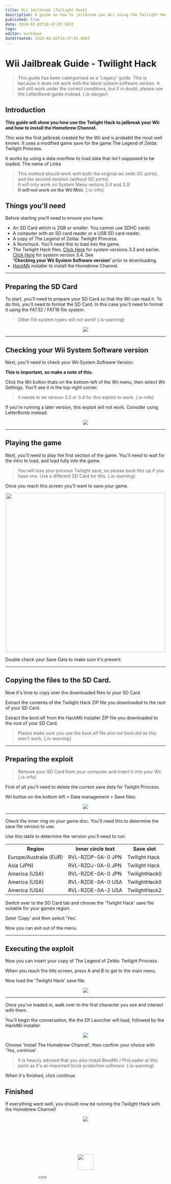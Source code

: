 ```yaml
---
title: Wii Jailbreak [Twilight Hack]
description: A guide on how to jailbreak you Wii using the Twilight Hack expliot. 
published: true
date: 2024-02-02T16:47:07.991Z
tags: 
editor: markdown
dateCreated: 2024-02-02T14:37:03.666Z
---
```


# Wii Jailbreak Guide - Twilight Hack
<!--START GUIDE CONTENT UNDER THIS LINE-->
> This guide has been catergorised as a 'Legacy' guide. This is because it does not work with the latest system software version. It will still work under the correct conditions, but if in doubt, please use the LetterBomb guide instead.
{.is-danger}

## Introduction
<b>This guide will show you how use the Twlight Hack to jailbreak your Wii and how to install the Homebrew Channel.</b>

This was the first jailbreak created for the Wii and is probablt the most well known. It uses a modified game save for the game The Legend of Zelda: Twilight Princess.

It works by using a data overflow to load data that isn't supposed to be loaded. The name of Links 

> This method should work with both the original wii (with GC ports), and the second revision (without GC ports). 
<br>It will only work on System Menu verions 3.4 and 3.3!
<br><b>It will not work on the Wii Mini.</b> 
{.is-info}

## Things you'll need
Before starting you'll need to ensure you have:
- An SD Card which is 2GB or smaller. You cannot use SDHC cards.
- A computer with an SD card reader or a USB SD card reader.
- A copy of The Legend of Zelda: Twilight Princess.
- A Nunchuck. You'll need this to load into the game. 
- The Twilight Hack files. <a href="https://hbc.hackmii.com/get.php?file=twilight-hack-v0.1-beta1.zip&key=b9b4ef58c8c97c78f1692efe937beade6a6f5596">Click Here</a> for system versions 3.3 and earlier. <a href="https://hbc.hackmii.com/get.php?file=twilight-hack-v0.1-beta2.zip&key=37c2ee737421cce4853958da72849e16f34e2122">Click Here</a> for system version 3.4. See <br><b>'Checking your Wii System Software version'</b> prior to downloading.
- <a href="https://bootmii.org/get.php?file=hackmii_installer_v1.2.zip&key=50c0cfefc556e3098e9fb6c69da0c744d2696804">HackMii</a> installer to install the Homebrew Channel. 

---

## Preparing the SD Card
To start, you'll need to prepare your SD Card so that the Wii can read it. To do this, you'll need to format the SD Card. In this case you'll need to format it using the FAT32 / FAT16 file system. 

> Other file system types will not work!
{.is-warning}

<center><img src="/guide-assets/administrator-assets/wii-jailbreak-twilight/format.png"></center>

---

## Checking your Wii System Software version
Next, you'll need to check your Wii System Software Version. 

<b>This is important, so make a note of this. </b>

Click the Wii button thats on the bottom-left of the Wii menu, then select Wii Settings. You'll see it in the top-right corner.

> It needs to be version 3.3 or 3.4 for this exploit to work.
{.is-info}

If you're running a later version, this exploit will not work. Consider using LetterBomb instead. 
<br>
<center><img src=/guide-assets/administrator-assets/wii-jailbreak-twilight/wiimenu.png></center>

---

## Playing the game
Next, you'll need to play the first section of the game. You'll need to wait for the intro to load, and load fully into the game. 

> You will lose your prevous Twilight save, so please back this up if you have one. Use a different SD Card for this. 
{.is-warning}

Once you reach this screen you'll want to save your game.
<br>
<center><img src=/guide-assets/administrator-assets/wii-jailbreak-twilight/firstload.png height="500"></center>

Double check your Save Data to make sure it's present. 

---

## Copying the files to the SD Card. 
Now it's time to copy over the downloaded files to your SD Card.

Extract the contents of the Twilight Hack ZIP file you downloaded to the root of your SD Card. 

Extract the boot.elf from the HackMii Installer ZIP file you downloaded to the root of your SD Card. 

> Please make sure you use the boot.elf file and not boot.dol as this won't work.
{.is-warning}


---

## Preparing the exploit
> Remove your SD Card from your computer and insert it into your Wii. 
{.is-info}

First of all you'll need to delete the current save data for Twlight Princess. 

Wii button on the bottom left > Data management > Save files:
<br>
<center><img src=/guide-assets/administrator-assets/wii-jailbreak-twilight/erasesave.png></center>

---
Check the inner ring on your game disc. You'll need this to determine the save file version to use. 

Use this table to determine the version you'll need to run:
<br>
<center>
<table><tbody><tr><th>Region</th>
<th>Inner circle text</th>
<th>Save slot
</th></tr><tr><td>Europe/Australia (EUR)</td>
<td>RVL-RZDP-0A-0 JPN</td>
<td>Twilight Hack
</td></tr><tr><td>Asia (JPN)</td>
<td>RVL-RZDJ-0A-0 JPN</td>
<td>Twilight Hack
</td></tr><tr><td>America (USA)</td>
<td>RVL-RZDE-0A-0 JPN</td>
<td>TwilightHack0
</td></tr><tr><td>America (USA)</td>
<td>RVL-RZDE-0A-0 USA</td>
<td>TwilightHack0
</td></tr><tr><td>America (USA)</td>
<td>RVL-RZDE-0A-2 USA</td>
<td>TwilightHack2
</td></tr></tbody></table>
  </center>

Switch over to the SD Card tab and choose the 'Twlight Hack' save file suitable for your games region. 

Selet 'Copy' and then select 'Yes'. 

Now you can exit out of the menu.

---

## Executing the exploit
Now you can insert your copy of The Legend of Zelda: Twilight Princess.

When you reach the title screen, press A and B to get to the main menu. 

Now load the 'Twilight Hack' save file.
<br>
<center><img src=/guide-assets/administrator-assets/wii-jailbreak-twilight/gameload.png></center>

---

Once you've loaded in, walk over to the first character you see and interact with them. 

You'll begin the conversation, the the Elf Launcher will load, followed by the HackMii installer.
<br>
<center><img src=/guide-assets/administrator-assets/wii-jailbreak-twilight/interact-homebrew.png></center>

Choose 'Install The Homebrew Channel', then confirm your choice with 'Yes, continue'.

> It is heavily advised that you also install BootMii / PriiLoader at this point as it's an important brick protection software.
{.is-warning}

When it's finished, click continue.

## Finished

If everything went well, you should now be running the Twilight Hack with the Homebrew Channel!
<br>
<center><img src="/guide-assets/administrator-assets/wii-jailbreak-letterbomb/images/brew.webp" height=""></center>

<!--DO NOT EDIT THIS FOOTER. ALL GUIDE CONTENT SHOULD GO ABOVE!-->
<br>
<br>
<br>
<br>
<br>
<br>
<footer>
  <div class="waves">
    <div class="wave" id="wave1"></div>
    <div class="wave" id="wave2"></div>
    <div class="wave" id="wave3"></div>
    <div class="wave" id="wave4"></div>
  </div>
  <center><img src="/book_purple.png" height=50></center>
  <p><font color="white">Official Guide - <b><font color="a582b2">cmr</font></b>guides</font></p>
</footer>
<!--DO NOT EDIT THIS FOOTER-->